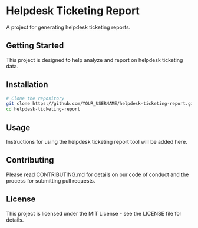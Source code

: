 # Helpdesk Ticketing Report

A project for generating helpdesk ticketing reports.

## Getting Started

This project is designed to help analyze and report on helpdesk ticketing data.

## Installation

```bash
# Clone the repository
git clone https://github.com/YOUR_USERNAME/helpdesk-ticketing-report.git
cd helpdesk-ticketing-report
```

## Usage

Instructions for using the helpdesk ticketing report tool will be added here.

## Contributing

Please read CONTRIBUTING.md for details on our code of conduct and the process for submitting pull requests.

## License

This project is licensed under the MIT License - see the LICENSE file for details.